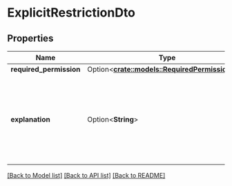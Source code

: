 # ExplicitRestrictionDto

## Properties

Name | Type | Description | Notes
------------ | ------------- | ------------- | -------------
**required_permission** | Option<[**crate::models::RequiredPermissionDto**](RequiredPermissionDTO.md)> |  | [optional]
**explanation** | Option<**String**> | The description of why the usage of this component is restricted for this required permission. | [optional]

[[Back to Model list]](../README.md#documentation-for-models) [[Back to API list]](../README.md#documentation-for-api-endpoints) [[Back to README]](../README.md)


